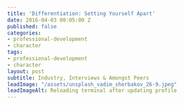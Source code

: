```yaml
---
title: 'Differentiation: Setting Yourself Apart'
date: 2016-04-03 00:05:00 Z
published: false
categories:
- professional-development
- character
tags:
- professional-development
- character
layout: post
subtitle: Industry, Interviews & Amongst Peers
leadImage: "/assets/unsplash_vadim_sherbakov_26-9.jpeg"
leadImageAlt: Reloading terminal after updating profile
---
```


